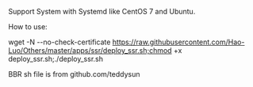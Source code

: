 Support System with Systemd like CentOS 7 and Ubuntu.

How to use:



wget -N --no-check-certificate https://raw.githubusercontent.com/Hao-Luo/Others/master/apps/ssr/deploy_ssr.sh;chmod +x deploy_ssr.sh;./deploy_ssr.sh



BBR sh file is from github.com/teddysun

